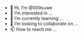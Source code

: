 - 👋 Hi, I’m @009xuwe
- 👀 I’m interested in ...
- 🌱 I’m currently learning ...
- 💞️ I’m looking to collaborate on ...
- 📫 How to reach me ...

<!---
009xuwe/009xuwe is a ✨ special ✨ repository because its `README.md` (this file) appears on your GitHub profile.
You can click the Preview link to take a look at your changes.
--->
